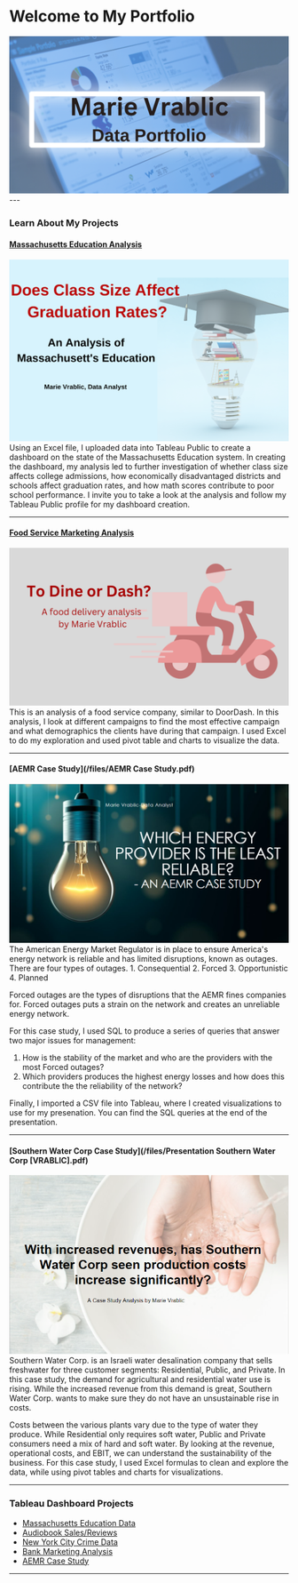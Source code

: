 # Welcome to My Portfolio
<img src="images/Marie Vrablic Data Portfolio.png?raw=true"/>
---

### Learn About My Projects

#### [Massachusetts Education Analysis](https://www.linkedin.com/pulse/does-class-size-affect-graduation-rates-marie-vrablic/)
<img src="images/ArticleTitlePage.png?raw=true"/>
Using an Excel file, I uploaded data into Tableau Public to create a dashboard on the state of the Massachusetts Education system. In creating the dashboard, my analysis led to further investigation of whether class size affects college admissions, how economically disadvantaged districts and schools affect graduation rates, and how math scores contribute to poor school performance. I invite you to take a look at the analysis and follow my Tableau Public profile for my dashboard creation.

---
#### [Food Service Marketing Analysis](https://www.linkedin.com/pulse/dine-dash-marie-vrablic/)
<img src="images/Article photo.png?raw=true"/>
This is an analysis of a food service company, similar to DoorDash. In this analysis, I look at different campaigns to find the most effective campaign and what demographics the clients have during that campaign. I used Excel to do my exploration and used pivot table and charts to visualize the data.

---
#### [AEMR Case Study](/files/AEMR Case Study.pdf)
<img src="images/AEMRTitlePage.png?raw=true"/>
The American Energy Market Regulator is in place to ensure America's energy network is reliable and has limited disruptions, known as outages. There are four types of outages.
  1. Consequential
  2. Forced
  3. Opportunistic
  4. Planned

Forced outages are the types of disruptions that the AEMR fines companies for. Forced outages puts a strain on the network and creates an unreliable energy network.

For this case study, I used SQL to produce a series of queries that answer two major issues for management:
  1. How is the stability of the market and who are the providers with the most Forced outages?
  2. Which providers produces the highest energy losses and how does this contribute the the reliability of the network?

Finally, I imported a CSV file into Tableau, where I created visualizations to use for my presenation. You can find the SQL queries at the end of the presentation.

---
#### [Southern Water Corp Case Study](/files/Presentation Southern Water Corp [VRABLIC].pdf)
<img src="images/SouthernWaterTitlePage2.png?raw=true"/>
Southern Water Corp. is an Israeli water desalination company that sells freshwater for three customer segments: Residential, Public, and Private. In this case study, the demand for agricultural and residential water use is rising. While the increased revenue from this demand is great, Southern Water Corp. wants to make sure they do not have an unsustainable rise in costs.

Costs between the various plants vary due to the type of water they produce. While Residential only requires soft water, Public and Private consumers need a mix of hard and soft water. By looking at the revenue, operational costs, and EBIT, we can understand the sustainability of the business. For this case study, I used Excel formulas to clean and explore the data, while using pivot tables and charts for visualizations.

---
### Tableau Dashboard Projects

- [Massachusetts Education Data](https://public.tableau.com/app/profile/marievrablic/viz/MassachusettesEducationOverview/Dashboard1)
- [Audiobook Sales/Reviews](https://public.tableau.com/app/profile/marievrablic/viz/AudiobookSalesReviews_16687316132750/Dashboard1)
- [New York City Crime Data](https://public.tableau.com/app/profile/marievrablic/viz/NYCCrimeData2018/Dashboard2)
- [Bank Marketing Analysis](https://public.tableau.com/app/profile/marievrablic/viz/Capstone2BankMarketingDataAnalysis/Dashboard4)
- [AEMR Case Study](https://public.tableau.com/app/profile/marievrablic/viz/AEMRCaseStudy_16316311938710/UnreliableProviders_1)

---




